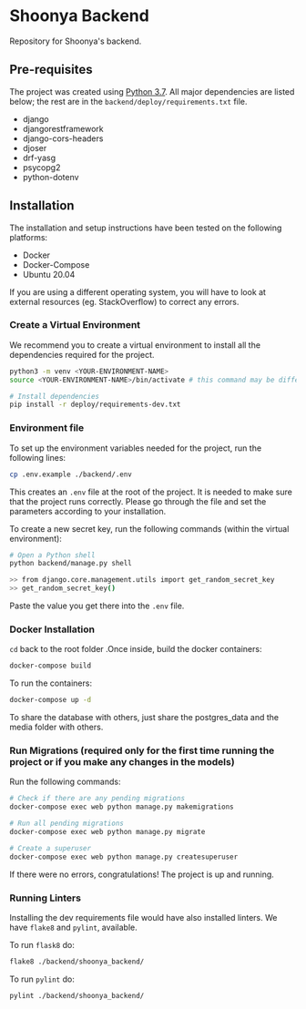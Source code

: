 # Shoonya Backend

Repository for Shoonya's backend.

## Pre-requisites

The project was created using [Python 3.7](https://www.python.org/downloads/). All major dependencies are listed below; the rest are in the `backend/deploy/requirements.txt` file.

- django
- djangorestframework
- django-cors-headers
- djoser
- drf-yasg
- psycopg2
- python-dotenv


## Installation

The installation and setup instructions have been tested on the following platforms:

- Docker
- Docker-Compose
- Ubuntu 20.04

If you are using a different operating system, you will have to look at external resources (eg. StackOverflow) to correct any errors.

### Create a Virtual Environment

We recommend you to create a virtual environment to install all the dependencies required for the project.

```bash
python3 -m venv <YOUR-ENVIRONMENT-NAME>
source <YOUR-ENVIRONMENT-NAME>/bin/activate # this command may be different based on your OS

# Install dependencies
pip install -r deploy/requirements-dev.txt
```

### Environment file

To set up the environment variables needed for the project, run the following lines:
```bash
cp .env.example ./backend/.env
```

This creates an `.env` file at the root of the project. It is needed to make sure that the project runs correctly. Please go through the file and set the parameters according to your installation.

To create a new secret key, run the following commands (within the virtual environment):
```bash
# Open a Python shell
python backend/manage.py shell

>> from django.core.management.utils import get_random_secret_key
>> get_random_secret_key()
```

Paste the value you get there into the `.env` file.

### Docker Installation

`cd` back to the root folder .Once inside, build the docker containers:

```bash
docker-compose build
```

To run the containers:

```bash
docker-compose up -d
```

To share the database with others, just share the postgres_data and the media folder with others.

### Run Migrations (required only for the first time running the project or if you make any changes in the models)
Run the following commands:
```bash
# Check if there are any pending migrations
docker-compose exec web python manage.py makemigrations

# Run all pending migrations
docker-compose exec web python manage.py migrate

# Create a superuser
docker-compose exec web python manage.py createsuperuser

```

If there were no errors, congratulations! The project is up and running.

### Running Linters

Installing the dev requirements file would have also installed linters. We have `flake8` and `pylint`, available.

To run `flask8` do:

```bash
flake8 ./backend/shoonya_backend/
```

To run `pylint` do:

```bash
pylint ./backend/shoonya_backend/
```